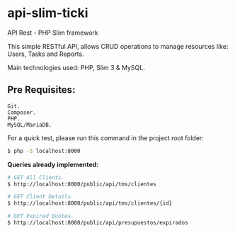 # api-slim-ticki
API Rest - PHP Slim framework

This simple RESTful API, allows CRUD operations to manage resources like: Users, Tasks and Reports.

Main technologies used: PHP, Slim 3 & MySQL.

## Pre Requisites:

    Git.
    Composer.
    PHP.
    MySQL/MariaDB.

For a quick test, please run this command in the project root folder:
```bash
$ php -S localhost:8000
```

**Queries already implemented:**

```bash
# GET All Clients.
$ http://localhost:8000/public/api/tms/clientes

# GET Client Details.
$ http://localhost:8000/public/api/tms/clientes/{id}

# GET Expired Quotes.
$ http://localhost:8000/public/api/presupuestos/expirados
```

